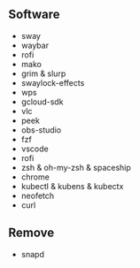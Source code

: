 ## Software

- sway
- waybar
- rofi
- mako
- grim & slurp
- swaylock-effects
- wps
- gcloud-sdk
- vlc
- peek
- obs-studio
- fzf
- vscode
- rofi
- zsh & oh-my-zsh & spaceship
- chrome
- kubectl & kubens & kubectx
- neofetch
- curl

## Remove

- snapd
